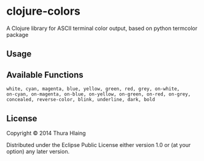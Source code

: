 # clojure-colors

A Clojure library for ASCII terminal color output, based on python
termcolor package

## Usage

## Available Functions

```
white, cyan, magenta, blue, yellow, green, red, grey, on-white,
on-cyan, on-magenta, on-blue, on-yellow, on-green, on-red, on-grey,
concealed, reverse-color, blink, underline, dark, bold
```

## License

Copyright © 2014 Thura Hlaing

Distributed under the Eclipse Public License either version 1.0 or (at
your option) any later version.
